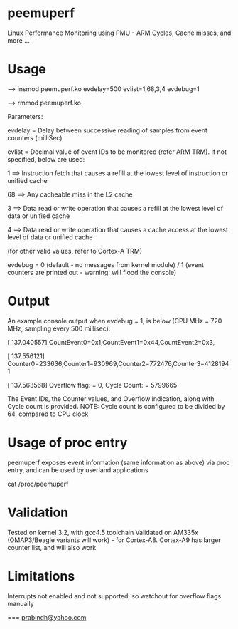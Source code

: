 peemuperf
=========

Linux Performance Monitoring using PMU - ARM Cycles, Cache misses, and more ...

Usage
=========
--> insmod peemuperf.ko evdelay=500 evlist=1,68,3,4 evdebug=1

--> rmmod peemuperf.ko

Parameters:

evdelay = Delay between successive reading of samples from event counters (milliSec)

evlist = Decimal value of event IDs to be monitored (refer ARM TRM). If not specified, below are used:

   1 ==> Instruction fetch that causes a refill at the lowest level of instruction or unified cache

   68 ==> Any cacheable miss in the L2 cache

   3 ==> Data read or write operation that causes a refill at the lowest level of data or unified cache

   4 ==> Data read or write operation that causes a cache access at the lowest level of data or unified cache

(for other valid values, refer to Cortex-A TRM)

evdebug = 0 (default - no messages from kernel module) / 1 (event counters are printed out - warning: will flood the console)

Output
=======
An example console output when evdebug = 1, is below (CPU MHz = 720 MHz, sampling every 500 millisec):

[  137.040557] CountEvent0=0x1,CountEvent1=0x44,CountEvent2=0x3,       
       
[  137.556121] Counter0=233636,Counter1=930969,Counter2=772476,Counter3=41281941

[  137.563568] Overflow flag: = 0, Cycle Count: = 5799665

The Event IDs, the Counter values, and Overflow indication, along with Cycle count is provided.
NOTE: Cycle count is configured to be divided by 64, compared to CPU clock

Usage of proc entry
===================
peemuperf exposes event information (same information as above) via proc entry, and can be used by userland applications

cat /proc/peemuperf

Validation
=========
Tested on kernel 3.2, with gcc4.5 toolchain
Validated on AM335x (OMAP3/Beagle variants will work) - for Cortex-A8. Cortex-A9 has larger counter list, and will also work

Limitations
===========
Interrupts not enabled and not supported, so watchout for overflow flags manually

===
prabindh@yahoo.com

